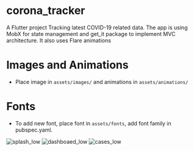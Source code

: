 # corona_tracker

A Flutter project Tracking latest COVID-19 related data. The app is using MobX for state management and get_it package to implement MVC architecture. It also uses Flare animations

# Images and Animations

- Place image in `assets/images/` and animations in `assets/animations/`

# Fonts

- To add new font, place font in `assets/fonts`, add font family in pubspec.yaml.

![splash_low](https://user-images.githubusercontent.com/32268113/96715856-d1898a80-13c1-11eb-8a05-30e92dfa980b.gif)
![dashboaed_low](https://user-images.githubusercontent.com/32268113/96715887-de0de300-13c1-11eb-92bf-c59988ff42f1.gif)
![cases_low](https://user-images.githubusercontent.com/32268113/96715893-df3f1000-13c1-11eb-82ef-32da41c94c42.gif)
